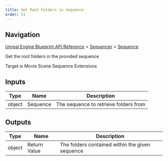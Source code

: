 ```yaml
---
title: Get Root Folders in Sequence
order: 51
---
```

## Navigation

[Unreal Engine Blueprint API Reference](https://dev.epicgames.com/documentation/en-us/unreal-engine/BlueprintAPI) > [Sequencer](https://dev.epicgames.com/documentation/en-us/unreal-engine/BlueprintAPI/Sequencer) > [Sequence](https://dev.epicgames.com/documentation/en-us/unreal-engine/BlueprintAPI/Sequencer/Sequence)

Get the root folders in the provided sequence

Target is Movie Scene Sequence Extensions

## Inputs

| Type | Name | Description |
| --- | --- | --- |
| object | Sequence | The sequence to retrieve folders from |

## Outputs

| Type | Name | Description |
| --- | --- | --- |
| object | Return Value | The folders contained within the given sequence |
